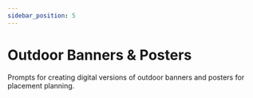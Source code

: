 ```yaml
---
sidebar_position: 5
---
```


# Outdoor Banners & Posters

Prompts for creating digital versions of outdoor banners and posters for placement planning.
